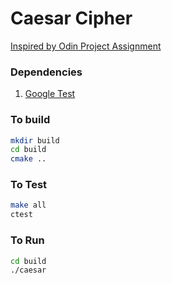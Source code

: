 # Caesar Cipher 

[Inspired by Odin Project Assignment](https://www.theodinproject.com/courses/ruby-programming/lessons/building-blocks#project-1-caesar-cipher)

### Dependencies

1. [Google Test](https://github.com/google/googletest)

### To build

``` bash
mkdir build
cd build
cmake ..
```

### To Test
``` bash
make all
ctest
```

### To Run
``` bash
cd build
./caesar
```
